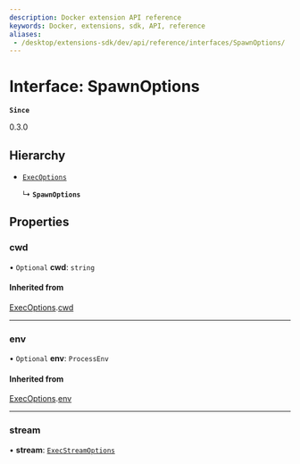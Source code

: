 ```yaml
---
description: Docker extension API reference
keywords: Docker, extensions, sdk, API, reference
aliases:
 - /desktop/extensions-sdk/dev/api/reference/interfaces/SpawnOptions/
---
```


# Interface: SpawnOptions

**`Since`**

0.3.0

## Hierarchy

- [`ExecOptions`](ExecOptions.md)

  ↳ **`SpawnOptions`**

## Properties

### cwd

• `Optional` **cwd**: `string`

#### Inherited from

[ExecOptions](ExecOptions.md).[cwd](ExecOptions.md#cwd)

___

### env

• `Optional` **env**: `ProcessEnv`

#### Inherited from

[ExecOptions](ExecOptions.md).[env](ExecOptions.md#env)

___

### stream

• **stream**: [`ExecStreamOptions`](ExecStreamOptions.md)
